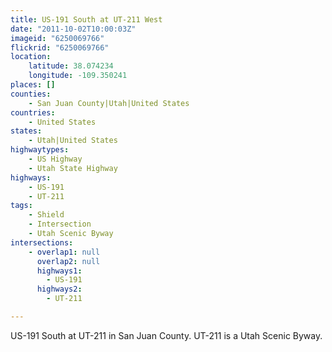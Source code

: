 ```yaml
---
title: US-191 South at UT-211 West
date: "2011-10-02T10:00:03Z"
imageid: "6250069766"
flickrid: "6250069766"
location:
    latitude: 38.074234
    longitude: -109.350241
places: []
counties:
    - San Juan County|Utah|United States
countries:
    - United States
states:
    - Utah|United States
highwaytypes:
    - US Highway
    - Utah State Highway
highways:
    - US-191
    - UT-211
tags:
    - Shield
    - Intersection
    - Utah Scenic Byway
intersections:
    - overlap1: null
      overlap2: null
      highways1:
        - US-191
      highways2:
        - UT-211

---
```

US-191 South at UT-211 in San Juan County.  UT-211 is a Utah Scenic Byway.